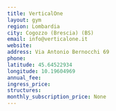 ```yaml
---
title: VerticalOne
layout: gym
region: Lombardia
city: Cogozzo (Brescia) (BS)
email: info@verticalone.it
website: 
address: Via Antonio Bernocchi 69
phone: 
latitude: 45.64522934
longitude: 10.19604969
annual_fee: 
ingress_price: 
structures: 
monthly_subscription_price: None
---
```


